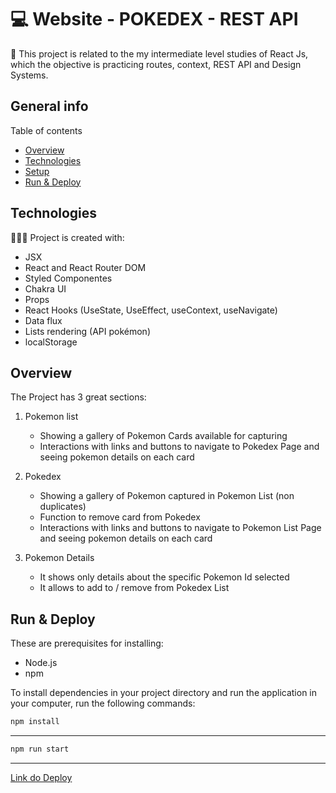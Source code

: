 # 💻 Website - POKEDEX - REST API

📝 This project is related to the my intermediate level studies of React Js, which the objective is practicing routes, context, REST API and Design Systems.


## General info

Table of contents
* [Overview](#overview)
* [Technologies](#technologies)
* [Setup](#setup)
* [Run & Deploy](#run--deploy)

## Technologies
👩🏻‍💻 Project is created with:
* JSX
* React and React Router DOM
* Styled Componentes
* Chakra UI
* Props
* React Hooks (UseState, UseEffect, useContext, useNavigate)
* Data flux
* Lists rendering (API pokémon)
* localStorage


## Overview

The Project has 3 great sections:

1. Pokemon list
    - Showing a gallery of Pokemon Cards available for capturing
    - Interactions with links and buttons to navigate to Pokedex Page and seeing pokemon details on each card

2. Pokedex
    - Showing a gallery of Pokemon captured in Pokemon List (non duplicates)
    - Function to remove card from Pokedex
    - Interactions with links and buttons to navigate to Pokemon List Page and seeing pokemon details on each card

3. Pokemon Details
    - It shows only details about the specific Pokemon Id selected
    - It allows to add to / remove from Pokedex List

## Run & Deploy

These are prerequisites for installing:
-   Node.js
-   npm

To install dependencies in your project directory and run the application in your computer, run the following commands:

```sh
npm install
```

---

```sh
npm run start
```

---


[Link do Deploy](https://marcela-celani.github.io/projeto-react-apis/#/)



  

